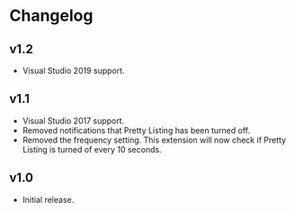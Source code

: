 # Changelog

## v1.2

* Visual Studio 2019 support.

## v1.1

* Visual Studio 2017 support.
* Removed notifications that Pretty Listing has been turned off.
* Removed the frequency setting. This extension will now check if Pretty Listing is turned of every 10 seconds.

## v1.0

* Initial release.
